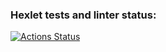### Hexlet tests and linter status:
[![Actions Status](https://github.com/yllen32/python-project-83/actions/workflows/hexlet-check.yml/badge.svg)](https://github.com/yllen32/python-project-83/actions)